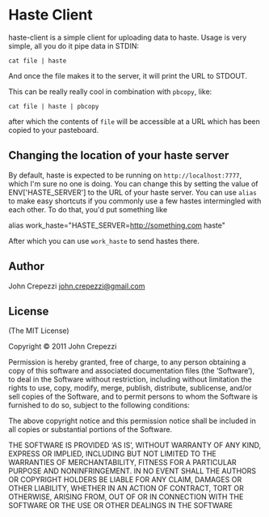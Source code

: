 # Haste Client

haste-client is a simple client for uploading data to haste.  Usage is very simple, all you do it pipe data in STDIN:

`cat file | haste`

And once the file makes it to the server, it will print the URL to STDOUT.

This can be really really cool in combination with `pbcopy`, like:

`cat file | haste | pbcopy`

after which the contents of `file` will be accessible at a URL which has been copied to your pasteboard.

## Changing the location of your haste server

By default, haste is expected to be running on `http://localhost:7777`, which I'm sure no one is doing.  You can change this by setting the value of ENV['HASTE_SERVER'] to the URL of your haste server.  You can use `alias` to make easy shortcuts if you commonly use a few hastes intermingled with each other.  To do that, you'd put something like

alias work_haste="HASTE_SERVER=http://something.com haste"

After which you can use `work_haste` to send hastes there.

## Author

John Crepezzi <john.crepezzi@gmail.com>

## License

(The MIT License)

Copyright © 2011 John Crepezzi

Permission is hereby granted, free of charge, to any person obtaining a copy of this software and associated documentation files (the ‘Software’), to deal in the Software without restriction, including without limitation the rights to use, copy, modify, merge, publish, distribute, sublicense, and/or sell copies of the Software, and to permit persons to whom the Software is furnished to do so, subject to the following conditions:

The above copyright notice and this permission notice shall be included in all copies or substantial portions of the Software.

THE SOFTWARE IS PROVIDED ‘AS IS’, WITHOUT WARRANTY OF ANY KIND, EXPRESS OR IMPLIED, INCLUDING BUT NOT LIMITED TO THE WARRANTIES OF MERCHANTABILITY, FITNESS FOR A PARTICULAR PURPOSE AND NONINFRINGEMENT. IN NO EVENT SHALL THE AUTHORS OR COPYRIGHT HOLDERS BE LIABLE FOR ANY CLAIM, DAMAGES OR OTHER LIABILITY, WHETHER IN AN ACTION OF CONTRACT, TORT OR OTHERWISE, ARISING FROM, OUT OF OR IN CONNECTION WITH THE SOFTWARE OR THE USE OR OTHER DEALINGS IN THE SOFTWARE
